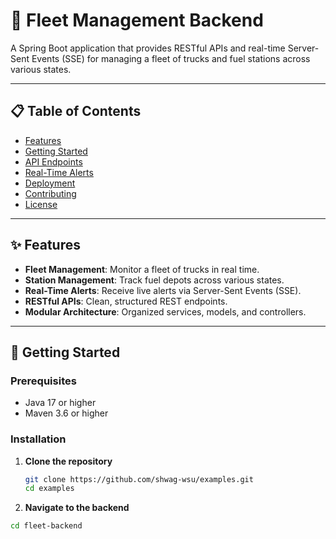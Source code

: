 # 🚛 Fleet Management Backend

A Spring Boot application that provides RESTful APIs and real-time Server-Sent Events (SSE) for managing a fleet of trucks and fuel stations across various states.

---

## 📋 Table of Contents

- [Features](#features)
- [Getting Started](#getting-started)
- [API Endpoints](#api-endpoints)
- [Real-Time Alerts](#real-time-alerts)
- [Deployment](#deployment)
- [Contributing](#contributing)
- [License](#license)

---

## ✨ Features

- **Fleet Management**: Monitor a fleet of trucks in real time.
- **Station Management**: Track fuel depots across various states.
- **Real-Time Alerts**: Receive live alerts via Server-Sent Events (SSE).
- **RESTful APIs**: Clean, structured REST endpoints.
- **Modular Architecture**: Organized services, models, and controllers.

---

## 🚀 Getting Started

### Prerequisites

- Java 17 or higher
- Maven 3.6 or higher

### Installation

1. **Clone the repository**

   ```bash
   git clone https://github.com/shwag-wsu/examples.git
   cd examples

 2. **Navigate to the backend**

   ```bash
   cd fleet-backend